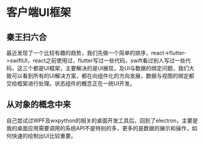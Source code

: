 # 客户端UI框架

## 秦王扫六合

最近发现了一个比较有趣的趋势，我们先做一个简单的排序，react-&gt;flutter-&gt;swiftUI，react之前使用过，flutter写过一些代码，swift看过别人写过一些代码，这三个都是UI框架，主要解决的是UI展现，及UI与数据的绑定问题，我们大致可以看到所有的UI解决方案，都在向组件化的方向发展，数据与视图的绑定都交给框架进行处理。状态组件的概念正在一统UI开发。

## 从对象的概念中来

自己尝试过WPF及wxpython的相关的桌面开发工具后，回到了electron，主要是我的桌面应用需要调用的系统API不是特别的多，更多的是数据的展示和操作，如何快速的绘制出UI比较重要。



